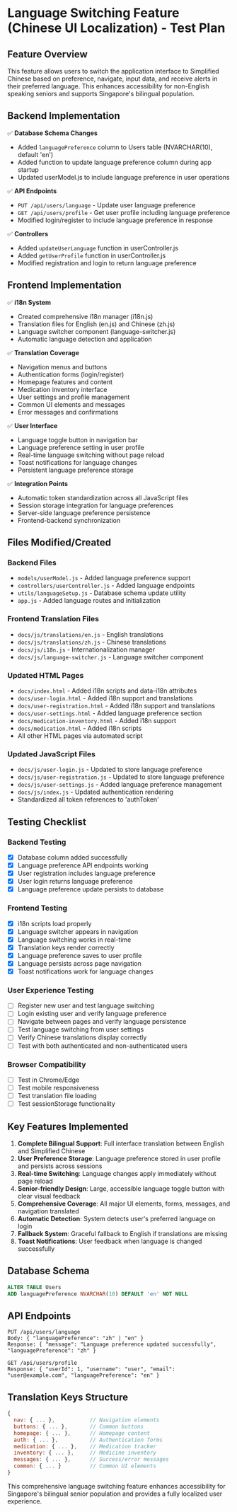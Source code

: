 # Language Switching Feature (Chinese UI Localization) - Test Plan

## Feature Overview
This feature allows users to switch the application interface to Simplified Chinese based on preference, navigate, input data, and receive alerts in their preferred language. This enhances accessibility for non-English speaking seniors and supports Singapore's bilingual population.

## Backend Implementation
✅ **Database Schema Changes**
- Added `languagePreference` column to Users table (NVARCHAR(10), default 'en')
- Added function to update language preference column during app startup
- Updated userModel.js to include language preference in user operations

✅ **API Endpoints**
- `PUT /api/users/language` - Update user language preference
- `GET /api/users/profile` - Get user profile including language preference
- Modified login/register to include language preference in response

✅ **Controllers**
- Added `updateUserLanguage` function in userController.js
- Added `getUserProfile` function in userController.js
- Modified registration and login to return language preference

## Frontend Implementation
✅ **i18n System**
- Created comprehensive i18n manager (i18n.js)
- Translation files for English (en.js) and Chinese (zh.js)
- Language switcher component (language-switcher.js)
- Automatic language detection and application

✅ **Translation Coverage**
- Navigation menus and buttons
- Authentication forms (login/register)
- Homepage features and content
- Medication inventory interface
- User settings and profile management
- Common UI elements and messages
- Error messages and confirmations

✅ **User Interface**
- Language toggle button in navigation bar
- Language preference setting in user profile
- Real-time language switching without page reload
- Toast notifications for language changes
- Persistent language preference storage

✅ **Integration Points**
- Automatic token standardization across all JavaScript files
- Session storage integration for language preferences
- Server-side language preference persistence
- Frontend-backend synchronization

## Files Modified/Created

### Backend Files
- `models/userModel.js` - Added language preference support
- `controllers/userController.js` - Added language endpoints
- `utils/languageSetup.js` - Database schema update utility
- `app.js` - Added language routes and initialization

### Frontend Translation Files
- `docs/js/translations/en.js` - English translations
- `docs/js/translations/zh.js` - Chinese translations
- `docs/js/i18n.js` - Internationalization manager
- `docs/js/language-switcher.js` - Language switcher component

### Updated HTML Pages
- `docs/index.html` - Added i18n scripts and data-i18n attributes
- `docs/user-login.html` - Added i18n support and translations
- `docs/user-registration.html` - Added i18n support and translations
- `docs/user-settings.html` - Added language preference section
- `docs/medication-inventory.html` - Added i18n support
- `docs/medication.html` - Added i18n scripts
- All other HTML pages via automated script

### Updated JavaScript Files
- `docs/js/user-login.js` - Updated to store language preference
- `docs/js/user-registration.js` - Updated to store language preference
- `docs/js/user-settings.js` - Added language preference management
- `docs/js/index.js` - Updated authentication rendering
- Standardized all token references to 'authToken'

## Testing Checklist

### Backend Testing
- [x] Database column added successfully
- [x] Language preference API endpoints working
- [x] User registration includes language preference
- [x] User login returns language preference
- [x] Language preference update persists to database

### Frontend Testing
- [x] i18n scripts load properly
- [x] Language switcher appears in navigation
- [x] Language switching works in real-time
- [x] Translation keys render correctly
- [x] Language preference saves to user profile
- [x] Language persists across page navigation
- [x] Toast notifications work for language changes

### User Experience Testing
- [ ] Register new user and test language switching
- [ ] Login existing user and verify language preference
- [ ] Navigate between pages and verify language persistence
- [ ] Test language switching from user settings
- [ ] Verify Chinese translations display correctly
- [ ] Test with both authenticated and non-authenticated users

### Browser Compatibility
- [ ] Test in Chrome/Edge
- [ ] Test mobile responsiveness
- [ ] Test translation file loading
- [ ] Test sessionStorage functionality

## Key Features Implemented

1. **Complete Bilingual Support**: Full interface translation between English and Simplified Chinese
2. **User Preference Storage**: Language preference stored in user profile and persists across sessions
3. **Real-time Switching**: Language changes apply immediately without page reload
4. **Senior-friendly Design**: Large, accessible language toggle button with clear visual feedback
5. **Comprehensive Coverage**: All major UI elements, forms, messages, and navigation translated
6. **Automatic Detection**: System detects user's preferred language on login
7. **Fallback System**: Graceful fallback to English if translations are missing
8. **Toast Notifications**: User feedback when language is changed successfully

## Database Schema
```sql
ALTER TABLE Users 
ADD languagePreference NVARCHAR(10) DEFAULT 'en' NOT NULL
```

## API Endpoints
```
PUT /api/users/language
Body: { "languagePreference": "zh" | "en" }
Response: { "message": "Language preference updated successfully", "languagePreference": "zh" }

GET /api/users/profile
Response: { "userId": 1, "username": "user", "email": "user@example.com", "languagePreference": "en" }
```

## Translation Keys Structure
```javascript
{
  nav: { ... },           // Navigation elements
  buttons: { ... },       // Common buttons
  homepage: { ... },      // Homepage content
  auth: { ... },          // Authentication forms
  medication: { ... },    // Medication tracker
  inventory: { ... },     // Medicine inventory
  messages: { ... },      // Success/error messages
  common: { ... }         // Common UI elements
}
```

This comprehensive language switching feature enhances accessibility for Singapore's bilingual senior population and provides a fully localized user experience.
